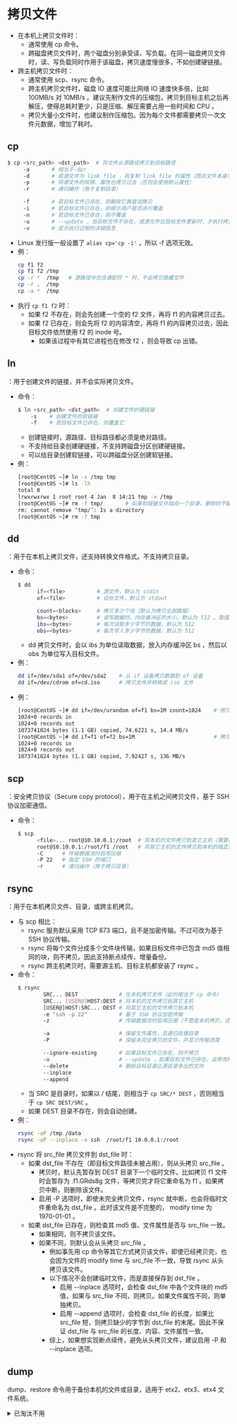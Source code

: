 # 拷贝文件

- 在本机上拷贝文件时：
  - 通常使用 cp 命令。
  - 跨磁盘拷贝文件时，两个磁盘分别承受读、写负载。在同一磁盘拷贝文件时，读、写负载同时作用于该磁盘，拷贝速度慢很多，不如创建硬链接。
- 跨主机拷贝文件时：
  - 通常使用 scp、rsync 命令。
  - 跨主机拷贝文件时，磁盘 IO 速度可能比网络 IO 速度快多倍，比如 100MB/s 对 10MB/s 。建议先制作文件的压缩包，拷贝到目标主机之后再解压，使得总耗时更少，只是压缩、解压需要占用一些时间和 CPU 。
  - 拷贝大量小文件时，也建议制作压缩包。因为每个文件都需要拷贝一次文件元数据，增加了耗时。

## cp

```sh
$ cp <src_path> <dst_path>  # 将文件从源路径拷贝到目标路径
     -a       # 相当于-dpr
     -d       # 若源文件为 link file ，则复制 link file 的属性（而非文件本身）
     -p       # 将源文件的权限、属性也拷贝过去（否则会使用默认属性）
     -r       # 递归操作（用于复制目录）

     -f       # 若目标文件已存在，则删除它再尝试拷贝
     -i       # 若目标文件已存在，则提示用户是否进行覆盖
     -n       # 若目标文件已存在，则不覆盖
     -u       # --update ，当目标文件不存在，或源文件比目标文件更新时，才执行拷贝
     -v       # 显示执行过程的详细信息
```
- Linux 发行版一般设置了 `alias cp='cp -i'` ，所以 -f 选项无效。
- 例：
  ```sh
  cp f1 f2
  cp f1 f2 /tmp
  cp -r *  /tmp   # 源路径中包含通配符 * 时，不会拷贝隐藏文件
  cp -r .  /tmp
  cp -a *  /tmp
  ```
- 执行 `cp f1 f2` 时：
  - 如果 f2 不存在，则会先创建一个空的 f2 文件，再将 f1 的内容拷贝过去。
  - 如果 f2 已存在，则会先将 f2 的内容清空，再将 f1 的内容拷贝过去，因此目标文件依然使用 f2 的 inode 号。
    - 如果该过程中有其它进程也在修改 f2 ，则会导致 cp 出错。

## ln

：用于创建文件的链接，并不会实际拷贝文件。
- 命令：
  ```sh
  $ ln <src_path> <dst_path>  # 创建文件的硬链接
      -s    # 创建文件的软链接
      -f    # 若目标文件已存在，则覆盖它
  ```
  - 创建链接时，源路径、目标路径都必须是绝对路径。
  - 不支持给目录创建硬链接，不支持跨磁盘分区创建硬链接。
  - 可以给目录创建软链接，可以跨磁盘分区创建软链接。
- 例：
  ```sh
  [root@CentOS ~]# ln -s /tmp tmp
  [root@CentOS ~]# ls -lh
  total 0
  lrwxrwxrwx 1 root root 4 Jan  8 14:21 tmp -> /tmp
  [root@CentOS ~]# rm -f tmp/       # 如果软链接文件指向一个目录，删除时不能加上 / 后缀，否则会被视作删除目标目录
  rm: cannot remove ‘tmp/’: Is a directory
  [root@CentOS ~]# rm -f tmp
  ```

## dd

：用于在本机上拷贝文件，还支持转换文件格式。不支持拷贝目录。
- 命令：
  ```sh
  $ dd
        if=<file>          # 源文件，默认为 stdin
        of=<file>          # 目标文件，默认为 stdout

        count=<blocks>     # 拷贝多少个块（默认为拷贝全部数据）
        bs=<bytes>         # 读写数据时，内存缓冲区的大小。默认为 512 。取值过小会减慢速度，取值过大会占用大量内存
        ibs=<bytes>        # 每次读取多少字节的数据，默认为 512
        obs=<bytes>        # 每次写入多少字节的数据，默认为 512
  ```
  - dd 拷贝文件时，会以 ibs 为单位读取数据，放入内存缓冲区 bs ，然后以 obs 为单位写入目标文件。
- 例：
  ```sh
  dd if=/dev/sda1 of=/dev/sda2    # 从 if 设备拷贝数据到 of 设备
  dd if=/dev/cdrom of=cd.iso      # 拷贝文件并转换成 iso 文件
  ```
- 例：
  ```sh
  [root@CentOS ~]# dd if=/dev/urandom of=f1 bs=1M count=1024    # 拷贝生成一个指定大小、随机内容的文件
  1024+0 records in
  1024+0 records out
  1073741824 bytes (1.1 GB) copied, 74.6221 s, 14.4 MB/s
  [root@CentOS ~]# dd if=f1 of=f2 bs=1M                         # 拷贝文件，这也能测试磁盘的顺序读写速度
  1024+0 records in
  1024+0 records out
  1073741824 bytes (1.1 GB) copied, 7.92427 s, 136 MB/s
  ```

## scp

：安全拷贝协议（Secure copy protocol），用于在主机之间拷贝文件，基于 SSH 协议加密通信。
- 命令：
  ```sh
  $ scp
        <file>... root@10.10.0.1:/root  # 将本机的文件拷贝到其它主机（需要通过 SSH 认证）
        root@10.10.0.1:/root/f1 /root   # 将其它主机的文件拷贝到本机的指定目录
        -C      # 传输数据流时启用压缩
        -P 22   # 指定 SSH 的端口
        -r      # 递归操作（用于拷贝目录）
  ```

## rsync

：用于在本机拷贝文件、目录，或跨主机拷贝。
- 与 scp 相比：
  - rsync 服务默认采用 TCP 873 端口，且不是加密传输。不过可改为基于 SSH 协议传输。
  - rsync 将每个文件分成多个文件块传输，如果目标文件中已包含 md5 值相同的块，则不拷贝。因此支持断点续传、增量备份。
  - rsync 跨主机拷贝时，需要源主机、目标主机都安装了 rsync 。
- 命令：
  ```sh
  $ rsync
          SRC... DEST             # 在本机拷贝文件（此时相当于 cp 命令）
          SRC... [USER@]HOST:DEST # 将本机的文件拷贝到其它主机
          [USER@]HOST:SRC... DEST # 将其它主机的文件拷贝到本机
          -e "ssh -p 22"          # 基于 SSH 协议加密传输
          -z                      # 传输数据流时启用压缩（不管是本机拷贝，还是跨主机拷贝）

          -a                      # 保留文件属性，且递归处理目录
          -P                      # 保留未完全拷贝的文件，并显示传输进度

          --ignore-existing       # 如果目标文件已存在，则不拷贝
          -u                      # --update ，如果目标文件已存在，且修改时间比源文件更新，则不拷贝
          --delete                # 删除目标目录比源目录多出的文件
          --inplace
          --append
  ```
  - 当 SRC 是目录时，如果以 / 结尾，则相当于 `cp SRC/* DEST` ，否则相当于 `cp SRC DEST/SRC` 。
  - 如果 DEST 目录不存在，则会自动创建。
- 例：
  ```sh
  rsync -aP /tmp /data
  rsync -aP --inplace -e ssh  /root/f1 10.0.0.1:/root
  ```
- rsync 将 src_file 拷贝文件到 dst_file 时：
  - 如果 dst_file 不存在（即目标文件路径未被占用），则从头拷贝 src_file 。
    - 拷贝时，默认先暂存到 DEST 目录下一个临时文件。比如拷贝 f1 文件时会暂存为 .f1.GRds8g 文件，等拷贝完才将它重命名为 f1 。如果拷贝中断，则删除该文件。
    - 启用 -P 选项时，即使未完全拷贝文件，rsync 就中断，也会将临时文件重命名为 dst_file 。此时该文件是不完整的， modify time 为 1970-01-01 。
  - 如果 dst_file 已存在，则检查其 md5 值、文件属性是否与 src_file 一致。
    - 如果相同，则不拷贝该文件。
    - 如果不同，则默认会从头拷贝 src_file 。
      - 例如事先用 cp 命令等其它方式拷贝该文件，即使已经拷贝完，也会因为文件的 modify time 与 src_file 不一致，导致 rsync 从头拷贝该文件。
      - 以下情况不会创建临时文件，而是直接保存到 dst_file 。
        - 启用 --inplace 选项时，会检查 dst_file 中各个文件块的 md5 值，如果与 src_file 不同，则拷贝。如果文件属性不同，则单独拷贝。
        - 启用 --append 选项时，会检查 dst_file 的长度，如果比 src_file 短，则拷贝缺少的字节到 dst_file 的末尾。因此不保证 dst_file 与 src_file 的长度、内容、文件属性一致。
      - 综上，如果想实现断点续传，避免从头拷贝文件，建议启用 -P 和 --inplace 选项。

## dump

dump、restore 命令用于备份本机的文件或目录，适用于 etx2、etx3、etx4 文件系统。

<details>
<summary>已淘汰不用</summary>

```sh
$ dump [option] <path>  # 备份指定的文件或目录
       -f <file>        # 保存为指定文件
       -[0-9]           # 设置备份级别
       -j               # 压缩为 bzip2 格式
```
- 备份级别有 0~9 十种，0 是完全备份，1~9 都是增量备份。
  - 在备份整个分区或磁盘时才能使用增量备份。比如用 0 完全备份一次之后，可用 1 增量备份。下一次备份时，用 2 就是增量备份（级别加一），用 1 就是差异备份（覆盖之前的同级数据）。
- dump 生成的备份文件并不是普通的压缩文件，还包含了一些备份信息，不能直接解压，只能被 restore 命令使用。
- 例：
  ```sh
  dump -j -0f root.back.bz2 /root/
  ```

```sh
$ restore
         -f <file> # 指定备份文件（会根据其中的备份信息，还原到原路径）
         -r        # 用备份文件进行还原
         -t        # 显示备份文件的内容
         -C        # 比较当前文件与备份文件的差异（比如旧文件被修改、删除，但是增加新文件时不算差异）
```
- restore 会生成一个 restoresymtable 文件，便于在增量备份时传递信息，可以删除。
- 例：
  ```sh
  restore -tf root.back.bz2
  ```

</details>

